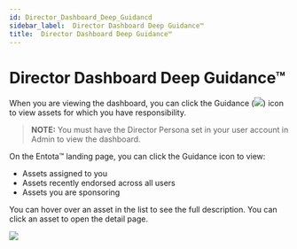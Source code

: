 ```yaml
---
id: Director_Dashboard_Deep_Guidancd
sidebar_label:  Director Dashboard Deep Guidance™
title:  Director Dashboard Deep Guidance™
---
```


# Director Dashboard Deep Guidance™

When you are viewing the dashboard, you can click the Guidance
(![](Resources/Images/Guidance_Icon.png)) icon to view assets for
which you have responsibility.

>**NOTE:** You must have the Director Persona set in your user account in
Admin to view the dashboard.

On the Entota™ landing page, you can click the Guidance icon to view:

  - Assets assigned to you
  - Assets recently endorsed across all users
  - Assets you are sponsoring

You can hover over an asset in the list to see the full description. You
can click an asset to open the detail page. 

![](Resources/Images/Deep_Guidance_Dashboard_1.png)
